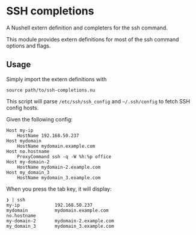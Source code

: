 # SSH completions

A Nushell extern definition and completers for the ssh command.

This module provides extern definitions for most of the ssh command options and flags.

## Usage

Simply import the extern definitions with

```nu
source path/to/ssh-completions.nu
```

This script will parse `/etc/ssh/ssh_config` and `~/.ssh/config` to fetch SSH config hosts.

Given the following config:

```
Host my-ip
    HostName 192.168.50.237
Host mydomain
    HostName mydomain.example.com
Host no.hostname
    ProxyCommand ssh -q -W %h:%p office
Host my-domain-2
    HostName mydomain-2.example.com
Host my_domain_3
    HostName mydomain_3.example.com
```


When you press the tab key, it will display:

```
❯ | ssh
my-ip             192.168.50.237
mydomain          mydomain.example.com
no.hostname
my-domain-2       mydomain-2.example.com
my_domain_3       mydomain_3.example.com

```